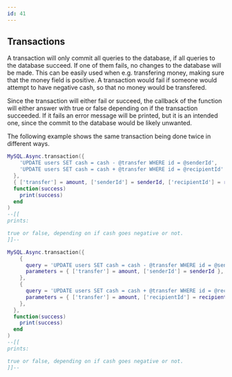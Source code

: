 ```yaml
---
id: 41
---
```


## Transactions
      
 A transaction will only commit all queries to the database, if all queries to the database succeed. If one of them fails, no changes to the database will be made. This can be easily used when e.g. transfering money, making sure that the money field is positive. A transaction would fail if someone would attempt to have negative cash, so that no money would be transfered.

Since the transaction will either fail or succeed, the callback of the function will either answer with true or false depending on if the transaction succeeded. If it fails an error message will be printed, but it is an intended one, since the commit to the database would be likely unwanted.

The following example shows the same transaction being done twice in different ways. 

```lua
MySQL.Async.transaction({
    'UPDATE users SET cash = cash - @transfer WHERE id = @senderId',
    'UPDATE users SET cash = cash + @transfer WHERE id = @recipientId'
  },
  { ['transfer'] = amount, ['senderId'] = senderId, ['recipientId'] = recipientId },
  function(success)
    print(success)
  end
)
--[[
prints:

true or false, depending on if cash goes negative or not.
]]--
```

```lua
MySQL.Async.transaction({
    {
      query = 'UPDATE users SET cash = cash - @transfer WHERE id = @senderId',
      parameters = { ['transfer'] = amount, ['senderId'] = senderId },
    },
    {
      query = 'UPDATE users SET cash = cash + @transfer WHERE id = @recipientId',
      parameters = { ['transfer'] = amount, ['recipientId'] = recipientId },
    },
  },
  function(success)
    print(success)
  end
)
--[[
prints:

true or false, depending on if cash goes negative or not.
]]--
```